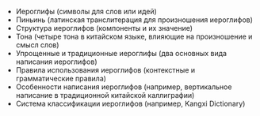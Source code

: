    - Иероглифы (символы для слов или идей)
   - Пиньинь (латинская транслитерация для произношения иероглифов)
   - Структура иероглифов (компоненты и их значение)
   - Тона (четыре тона в китайском языке, влияющие на произношение и смысл слов)
   - Упрощенные и традиционные иероглифы (два основных вида написания иероглифов)
   - Правила использования иероглифов (контекстные и грамматические правила)
   - Особенности написания иероглифов (например, вертикальное написание в традиционной китайской каллиграфии)
   - Система классификации иероглифов (например, Kangxi Dictionary)